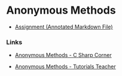 # Anonymous Methods

- [Assignment (Annotated Markdown File)](./Assignment.md)

### Links

- [Anonymous Methods - C Sharp Corner](http://www.c-sharpcorner.com/uploadfile/Ashush/anonymous-methods-in-C-Sharp/)

- [Anonymous Methods - Tutorials Teacher](http://www.tutorialsteacher.com/csharp/csharp-anonymous-method)

